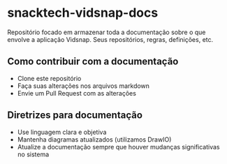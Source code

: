 # snacktech-vidsnap-docs
Repositório focado em armazenar toda a documentação sobre o que envolve a aplicação Vidsnap. Seus repositórios, regras, definições, etc.

## Como contribuir com a documentação

- Clone este repositório
- Faça suas alterações nos arquivos markdown
- Envie um Pull Request com as alterações

## Diretrizes para documentação

- Use linguagem clara e objetiva
- Mantenha diagramas atualizados (utilizamos DrawIO)
- Atualize a documentação sempre que houver mudanças significativas no sistema